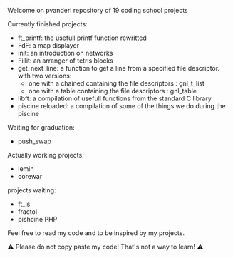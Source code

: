 Welcome on pvanderl repository of 19 coding school projects

Currently finished projects:  
- ft_printf: the usefull printf function rewritted
- FdF: a map displayer
- init: an introduction on networks
- Fillit: an arranger of tetris blocks
- get_next_line: a function to get a line from a specified file descriptor. with two versions:  
  - one with a chained containing the file descriptors : gnl_t_list 
  - one with a table containing the file descriptors : gnl_table
- libft: a compilation of usefull functions from the standard C library
- piscine reloaded: a compilation of some of the things we do during the piscine

Waiting for graduation:
- push_swap

Actually working projects:
- lemin
- corewar

projects waiting:
- ft_ls
- fractol
- pishcine PHP

Feel free to read my code and to be inspired by my projects.

:warning: Please do not copy paste my code! That's not a way to learn! :warning:

